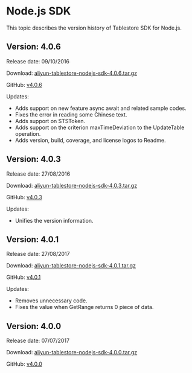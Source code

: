 # Node.js SDK

This topic describes the version history of Tablestore SDK for Node.js.

## Version: 4.0.6

Release date: 09/10/2016

Download: [aliyun-tablestore-nodejs-sdk-4.0.6.tar.gz](https://docs-aliyun.cn-hangzhou.oss.aliyun-inc.com/assets/attach/60351/cn_zh/1507600726289/aliyun-tablestore-nodejs-sdk-4.0.6.tar.gz)

GitHub: [v4.0.6](https://github.com/aliyun/aliyun-tablestore-nodejs-sdk/releases/tag/v4.0.6)

Updates:

-   Adds support on new feature async await and related sample codes.
-   Fixes the error in reading some Chinese text.
-   Adds support on STSToken.
-   Adds support on the criterion maxTimeDeviation to the UpdateTable operation.
-   Adds version, build, coverage, and license logos to Readme.

## Version: 4.0.3

Release date: 27/08/2016

Download: [aliyun-tablestore-nodejs-sdk-4.0.3.tar.gz](https://docs-aliyun.cn-hangzhou.oss.aliyun-inc.com/assets/attach/60351/cn_zh/1507600451151/aliyun-tablestore-nodejs-sdk-4.0.3.tar.gz)

GitHub: [v4.0.3](https://github.com/aliyun/aliyun-tablestore-nodejs-sdk/releases/tag/v4.0.3)

Updates:

-   Unifies the version information.

## Version: 4.0.1

Release date: 27/08/2017

Download: [aliyun-tablestore-nodejs-sdk-4.0.1.tar.gz](https://docs-aliyun.cn-hangzhou.oss.aliyun-inc.com/assets/attach/60351/cn_zh/1507601100934/aliyun-tablestore-nodejs-sdk-4.0.1.tar.gz)

GitHub: [v4.0.1](https://github.com/aliyun/aliyun-tablestore-nodejs-sdk/releases/tag/v4.0.1)

Updates:

-   Removes unnecessary code.
-   Fixes the value when GetRange returns 0 piece of data.

## Version: 4.0.0

Release date: 07/07/2017

Download: [aliyun-tablestore-nodejs-sdk-4.0.0.tar.gz](https://docs-aliyun.cn-hangzhou.oss.aliyun-inc.com/assets/attach/60351/cn_zh/1507601611810/aliyun-tablestore-nodejs-sdk-4.0.0.tar.gz)

GitHub: [v4.0.0](https://github.com/aliyun/aliyun-tablestore-nodejs-sdk/releases/tag/v4.0.0)

